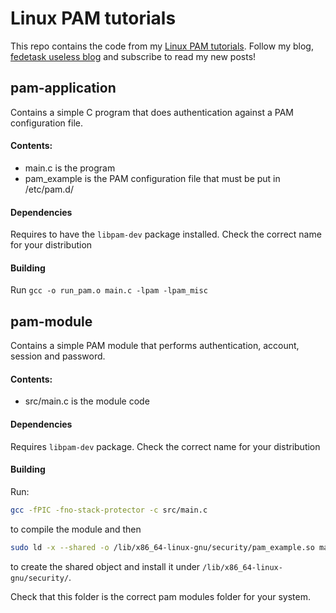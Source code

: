 # Linux PAM tutorials
This repo contains the code from my [Linux PAM tutorials](https://github.com/fedetask/pam-tutorials/blob/master/TutorialsIndex.md). Follow my blog, [fedetask useless blog](http://fedetask.com) and subscribe to read my new posts!

## pam-application
Contains a simple C program that does authentication against a PAM configuration file.
#### Contents:
- main.c is the program
- pam_example is the PAM configuration file that must be put in /etc/pam.d/
#### Dependencies
Requires to have the `libpam-dev` package installed. Check the correct name for your distribution
#### Building
Run `gcc -o run_pam.o main.c -lpam -lpam_misc`

## pam-module
Contains a simple PAM module that performs authentication, account, session and password.
#### Contents:
- src/main.c is the module code
#### Dependencies
Requires `libpam-dev` package. Check the correct name for your distribution
#### Building
Run:

```bash
gcc -fPIC -fno-stack-protector -c src/main.c 
```

to compile the module and then

```bash
sudo ld -x --shared -o /lib/x86_64-linux-gnu/security/pam_example.so main.o
```

to create the shared object and install it under `/lib/x86_64-linux-gnu/security/`.

Check that this folder is the correct pam modules folder for your system.

